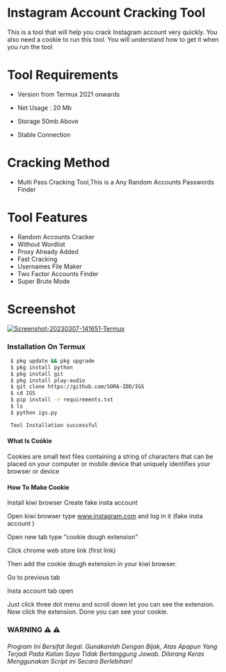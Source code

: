 
# Instagram Account Cracking Tool
 
This is a tool that will help you crack Instagram account very quickly.  You also need a cookie to run this tool.  You will understand how to get it when you run the tool

#

# Tool Requirements 

+ Version from Termux 2021 onwards

 + Net Usage : 20 Mb

+ Storage 50mb Above

+ Stable Connection

#  Cracking Method

+ Multi Pass Cracking Tool,This is a Any Random Accounts Passwords Finder



# Tool Features

+ Random Accounts Cracker
+ Without Wordlist
+ Proxy Already Added
+ Fast Cracking
+ Usernames File Maker
+ Two Factor Accounts Finder
+ Super Brute Mode

#

# Screenshot

<a href="https://ibb.co/D5G6nct"><img src="https://i.ibb.co/gzvXCq3/Screenshot-20230307-141651-Termux.png" alt="Screenshot-20230307-141651-Termux" border="0"></a>
<p align="center">



### Installation On Termux
 
 
```bash
 $ pkg update && pkg upgrade
 $ pkg install python 
 $ pkg install git
 $ pkg install play-audio
 $ git clone https://github.com/SORA-IDD/IGS
 $ cd IGS
 $ pip install -r requirements.txt
 $ ls
 $ python igs.py

 Tool Installation successful

```

#### What Is Coókie

Cookies are small text files containing a string of characters that can be placed on your computer or mobile device that uniquely identifies your browser or device


#### How To Make Cookie

Install kiwi browser
Create fake insta account 

Open kiwi browser type www.instagram.com and log in it (fake insta account )

Open new tab type "cookie dough extension" 

Click chrome web store link (first link)

Then add the cookie dough extension in your kiwi browser. 

Go to previous tab 

Insta account tab open 

Just click three dot menu and scroll down let you can see the extension. Now click the extension. Done you can see your cookie.

###  WARNING ⚠ ⚠
###### Program Ini Bersifat Ilegal. Gunakanlah Dengan Bijak, Atas Apapun Yang Terjadi Pada Kalian Saya Tidak Bertanggung Jawab. Dilarang Keras Menggunakan Script ini Secara Berlebihan!



